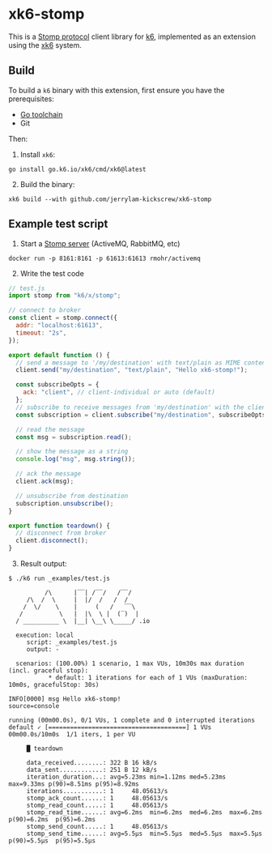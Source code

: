 # xk6-stomp

This is a [Stomp protocol](https://stomp.github.io/) client library for [k6](https://k6.io),
implemented as an extension using the [xk6](https://github.com/grafana/xk6) system.

## Build

To build a `k6` binary with this extension, first ensure you have the prerequisites:

- [Go toolchain](https://go101.org/article/go-toolchain.html)
- Git

Then:

1. Install `xk6`:

```shell
go install go.k6.io/xk6/cmd/xk6@latest
```

2. Build the binary:

```shell
xk6 build --with github.com/jerrylam-kickscrew/xk6-stomp
```

## Example test script

1. Start a [Stomp server](https://stomp.github.io/implementations.html#STOMP_Servers) (ActiveMQ, RabbitMQ, etc)

```shell
docker run -p 8161:8161 -p 61613:61613 rmohr/activemq
```

2. Write the test code

```javascript
// test.js
import stomp from "k6/x/stomp";

// connect to broker
const client = stomp.connect({
  addr: "localhost:61613",
  timeout: "2s",
});

export default function () {
  // send a message to '/my/destination' with text/plain as MIME content-type
  client.send("my/destination", "text/plain", "Hello xk6-stomp!");

  const subscribeOpts = {
    ack: "client", // client-individual or auto (default)
  };
  // subscribe to receive messages from 'my/destination' with the client ack mode
  const subscription = client.subscribe("my/destination", subscribeOpts);

  // read the message
  const msg = subscription.read();

  // show the message as a string
  console.log("msg", msg.string());

  // ack the message
  client.ack(msg);

  // unsubscribe from destination
  subscription.unsubscribe();
}

export function teardown() {
  // disconnect from broker
  client.disconnect();
}
```

3. Result output:

```shell
$ ./k6 run _examples/test.js

          /\      |‾‾| /‾‾/   /‾‾/
     /\  /  \     |  |/  /   /  /
    /  \/    \    |     (   /   ‾‾\
   /          \   |  |\  \ |  (‾)  |
  / __________ \  |__| \__\ \_____/ .io

  execution: local
     script: _examples/test.js
     output: -

  scenarios: (100.00%) 1 scenario, 1 max VUs, 10m30s max duration (incl. graceful stop):
           * default: 1 iterations for each of 1 VUs (maxDuration: 10m0s, gracefulStop: 30s)

INFO[0000] msg Hello xk6-stomp!                          source=console

running (00m00.0s), 0/1 VUs, 1 complete and 0 interrupted iterations
default ✓ [======================================] 1 VUs  00m00.0s/10m0s  1/1 iters, 1 per VU

     █ teardown

     data_received........: 322 B 16 kB/s
     data_sent............: 251 B 12 kB/s
     iteration_duration...: avg=5.23ms min=1.12ms med=5.23ms max=9.33ms p(90)=8.51ms p(95)=8.92ms
     iterations...........: 1     48.05613/s
     stomp_ack_count......: 1     48.05613/s
     stomp_read_count.....: 1     48.05613/s
     stomp_read_time......: avg=6.2ms  min=6.2ms  med=6.2ms  max=6.2ms  p(90)=6.2ms  p(95)=6.2ms
     stomp_send_count.....: 1     48.05613/s
     stomp_send_time......: avg=5.5µs  min=5.5µs  med=5.5µs  max=5.5µs  p(90)=5.5µs  p(95)=5.5µs
```
